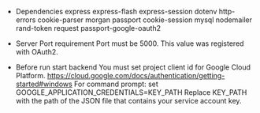 - Dependencies
express
express-flash
express-session
dotenv
http-errors
cookie-parser
morgan
passport
cookie-session
mysql
nodemailer
rand-token
request
passport-google-oauth2

- Server Port requirement
Port must be 5000. This value was registered with OAuth2.

- Before run start backend
You must set project client id for Google Cloud Platform.
    https://cloud.google.com/docs/authentication/getting-started#windows
For command prompt:
    set GOOGLE_APPLICATION_CREDENTIALS=KEY_PATH
Replace KEY_PATH with the path of the JSON file that contains your service account key.